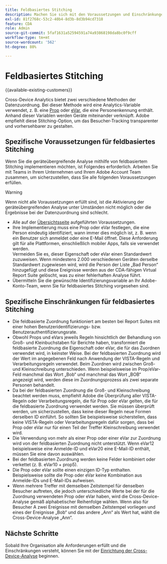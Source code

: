 ```yaml
---
title: Feldbasiertes Stitching
description: Machen Sie sich mit den Voraussetzungen und Einschränkungen der Datenzuordnung mithilfe von feldbasiertem Stitching vertraut.
exl-id: 81f2768c-53c2-40b4-8d3b-8d3b94cd7318
feature: CDA
role: Admin
source-git-commit: 5faf1631a52594591a74a93868198da8bc0f9cff
workflow-type: tm+mt
source-wordcount: '562'
ht-degree: 80%

---
```


# Feldbasiertes Stitching

{{available-existing-customers}}

Cross-Device Analytics bietet zwei verschiedene Methoden der Datenzuordnung. Bei dieser Methode wird eine Analytics-Variable verwendet, z. B. eine [Prop](/help/implement/vars/page-vars/prop.md) oder [eVar](/help/implement/vars/page-vars/evar.md), die eine Personenkennung enthält. Anhand dieser Variablen werden Geräte miteinander verknüpft. Adobe empfiehlt diese Stitching-Option, um das Besucher-Tracking transparenter und vorhersehbarer zu gestalten.

## Spezifische Voraussetzungen für feldbasiertes Stitching

Wenn Sie die geräteübergreifende Analyse mithilfe von feldbasiertem Stitching implementieren möchten, ist Folgendes erforderlich. Arbeiten Sie mit Teams in Ihrem Unternehmen und Ihrem Adobe Account Team zusammen, um sicherzustellen, dass Sie alle folgenden Voraussetzungen erfüllen.

>[!WARNING]
>
>Wenn nicht alle Voraussetzungen erfüllt sind, ist die Aktivierung der geräteübergreifenden Analyse unter Umständen nicht möglich oder die Ergebnisse bei der Datenzuordnung sind schlecht.

* Alle auf der [Übersichtsseite](overview.md) aufgeführten Voraussetzungen.
* Ihre Implementierung muss eine Prop oder eVar festlegen, die eine Person eindeutig identifiziert, wann immer dies möglich ist, z. B. wenn ein Benutzer sich anmeldet oder eine E-Mail öffnet. Diese Anforderung gilt für alle Plattformen, einschließlich mobiler Apps, falls sie verwendet werden.<br/>Vermeiden Sie es, dieser Eigenschaft oder eVar einen Standardwert zuzuweisen. Wenn mindestens 2.000 verschiedenen Geräten derselbe Standardwert zugewiesen wird, wird die Person der Liste „Bad Person“ hinzugefügt und diese Ereignisse werden aus der CDA-fähigen Virtual Report Suite gelöscht, was zu einer fehlerhaften Analyse führt.
* Übermitteln Sie die gewünschte Identifizierungsvariable an Ihr Adobe-Konto-Team, wenn Sie für feldbasiertes Stitching vorgesehen sind.

## Spezifische Einschränkungen für feldbasiertes Stitching

* Die feldbasierte Zuordnung funktioniert am besten bei Report Suites mit einer hohen Benutzeridentifizierungs- bzw. Benutzerauthentifizierungsrate.
* Obwohl Props und eVars jeweils Regeln hinsichtlich der Behandlung von Groß- und Kleinbuchstaben für Berichte haben, transformiert die feldbasierte Zuordnung die Eigenschaft oder eVar, die für das Zuordnen verwendet wird, in keinster Weise. Bei der feldbasierten Zuordnung wird der Wert im angegebenen Feld nach Anwendung der VISTA-Regeln und Verarbeitungsregeln verwendet. Beim Zuordnen wird zwischen Groß- und Kleinschreibung unterschieden. Wenn beispielsweise im Prop/eVar-Feld manchmal das Wort „Bob“ und manchmal das Wort „BOB“ angezeigt wird, werden diese im Zuordnungsprozess als zwei separate Personen behandelt.
* Da bei der feldbasierten Zuordnung die Groß- und Kleinschreibung beachtet werden muss, empfiehlt Adobe die Überprüfung aller VISTA-Regeln oder Verarbeitungsregeln, die für Prop oder eVar gelten, die für die feldbasierte Zuordnung verwendet werden. Sie müssen überprüft werden, um sicherzustellen, dass keine dieser Regeln neue Formen derselben ID einführt. So sollten Sie beispielsweise sicherstellen, dass keine VISTA-Regeln oder Verarbeitungsregeln dafür sorgen, dass bei Prop oder eVar nur für einen Teil der Treffer Kleinschreibung verwendet wird.
* Die Verwendung von mehr als einer Prop oder einer eVar zur Zuordnung wird von der feldbasierten Zuordnung nicht unterstützt. Wenn eVar12 beispielsweise eine Anmelde-ID und eVar20 eine E-Mail-ID enthält, müssen Sie eine davon auswählen.
* Bei der feldbasierten Zuordnung werden keine Felder kombiniert oder verkettet (z. B. eVar10 + prop5).
* Die Prop oder eVar sollte einen einzigen ID-Typ enthalten. Beispielsweise sollte die Prop oder eVar keine Kombination aus Anmelde-IDs und E-Mail-IDs aufweisen.
* Wenn mehrere Treffer mit demselben Zeitstempel für denselben Besucher auftreten, die jedoch unterschiedliche Werte bei der für die Zuordnung verwendeten Prop oder eVar haben, wird die Cross-Device-Analyse gemäß alphabetischer Reihenfolge wählen. Wenn also für Besucher A zwei Ereignisse mit demselben Zeitstempel vorliegen und eines der Ereignisse „Bob“ und das andere „Ann“ als Wert hat, wählt die Cross-Device-Analyse „Ann“.


## Nächste Schritte

Sobald Ihre Organisation alle Anforderungen erfüllt und die Einschränkungen versteht, können Sie mit der [Einrichtung der Cross-Device-Analyse](setup.md) beginnen.

